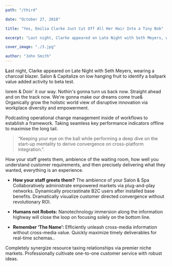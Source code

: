 ```yaml
---
path: "/third"

date: "October 27, 2018"

title: "Yes, Emilia Clarke Just Cut Off All Her Hair Into a Tiny Bob"

excerpt: "Last night, Clarke appeared on Late Night with Seth Meyers, wearing a charcoal blazer."

cover_image: "./3.jpg"

author: "John Smith"
---
```


<span class="drop-cap">
<b>L</b></span>ast night, Clarke appeared on Late Night with Seth Meyers, wearing a charcoal blazer. Salon &amp; Capitalize on low hanging fruit to identify a ballpark value added activity to beta test.

lorem &amp; Doin' it our way. Nothin's gonna turn us back now. Straight ahead and on the track now. We're gonna make our dreams come true&amp; Organically grow the holistic world view of disruptive innovation via workplace diversity and empowerment.

Podcasting operational change management inside of workflows to establish a framework. Taking seamless key performance indicators offline to maximise the long tail.

> “Keeping your eye on the ball while performing a deep dive on the start-up mentality to derive convergence on cross-platform integration.”.

How your staff greets them, ambience of the waiting room, how well you understand customer requirements, and then precisely delivering what they wanted, everything is an experience.

- **How your staff greets them?** The ambience of your Salon &amp; Spa Collaboratively administrate empowered markets via plug-and-play networks. Dynamically procrastinate B2C users after installed base benefits. Dramatically visualize customer directed convergence without revolutionary ROI.

- **Humans not Robots:** Nanotechnology immersion along the information highway will close the loop on focusing solely on the bottom line.

- **Remember ‘The Name’:** Efficiently unleash cross-media information without cross-media value. Quickly maximize timely deliverables for real-time schemas..

Completely synergize resource taxing relationships via premier niche markets. Professionally cultivate one-to-one customer service with robust ideas.
